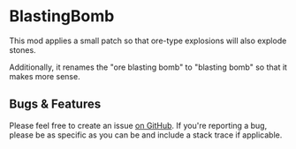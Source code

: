# BlastingBomb

This mod applies a small patch so that ore-type explosions will also explode stones.

Additionally, it renames the "ore blasting bomb" to "blasting bomb" so that it makes more sense.

## Bugs & Features

Please feel free to create an issue [on GitHub](https://github.com/curquhart/blastingbomb). If you're reporting a bug, please be as specific as you can be and include a stack trace if applicable.
